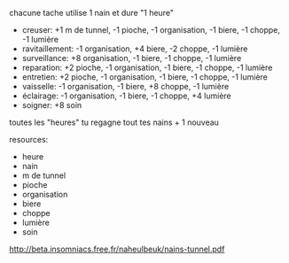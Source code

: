 chacune tache utilise 1 nain et dure "1 heure"
- creuser: +1 m de tunnel, -1 pioche, -1 organisation, -1 biere, -1 choppe, -1 lumière
- ravitaillement: -1 organisation, +4 biere, -2 choppe, -1 lumière
- surveillance: +8 organisation, -1 biere, -1 choppe, -1 lumière
- reparation: +2 pioche, -1 organisation, -1 biere, -1 choppe, -1 lumière
- entretien: +2 pioche, -1 organisation, -1 biere, -1 choppe, -1 lumière
- vaisselle: -1 organisation, -1 biere, +8 choppe, -1 lumière
- éclairage: -1 organisation, -1 biere, -1 choppe, +4 lumière
- soigner: +8 soin

toutes les "heures" tu regagne tout tes nains + 1 nouveau

resources:
- heure
- nain
- m de tunnel
- pioche
- organisation
- biere
- choppe
- lumière
- soin

http://beta.insomniacs.free.fr/naheulbeuk/nains-tunnel.pdf
